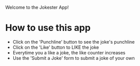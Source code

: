 Welcome to the Jokester App!

# How to use this app

- Click on the 'Punchline' button to see the joke's punchline
- Click on the 'Like' button to LIKE the joke
- Everytime you a like a joke, the like counter increases
- Use the 'Submit a Joke' form to submit a joke of your own